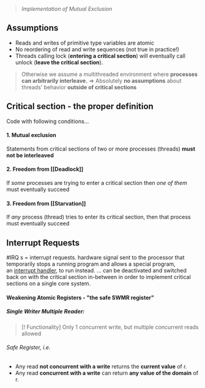 >*Implementation of Mutual Exclusion*
## Assumptions
- Reads and writes of primitive type variables are atomic
- No reordering of read and write sequences (not true in practice!)
- Threads calling lock (**entering a critical section**) will eventually call unlock (**leave the critical section**).
>Otherwise we assume a multithreaded environment where **processes can arbitrarily interleave.**
$\Rightarrow$ Absolutely **no assumptions** about threads' behavior **outside of critical sections**
## Critical section - the proper definition
Code with following conditions...
#### 1. **Mutual exclusion**
Statements from critical sections of two or more processes (threads) **must not be interleaved**
#### 2. **Freedom from [[Deadlock]]**
If *some* processes are trying to enter a critical section then *one of them* must eventually succeed
#### 3. **Freedom from [[Starvation]]**
If *any* process (thread) tries to enter its critical section, then that process must eventually succeed

## Interrupt Requests
#IRQ s = interrupt requests. hardware signal sent to the processor that temporarily stops a running program and allows a special program, an [interrupt handler](https://en.wikipedia.org/wiki/Interrupt_handler "Interrupt handler"), to run instead.
... can be deactivated and switched back on with the critical section in-between in order to implement critical sections on a single core system.
#### Weakening Atomic Registers - "the safe SWMR register"
##### Single Writer Multiple Reader: 
> [! Functionality]
>Only 1 concurrent write, but multiple concurrent reads allowed
###### *Safe Register*, i.e.
- Any read **not concurrent with a write** returns the **current value** of r. 
- Any read **concurrent with a write** can return **any value of the domain** of r.



